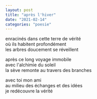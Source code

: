 ```yaml
---
layout: post
title: "après l'hiver"
date: "2021-02-14"
categories: "poesie"
---
```


enracinés dans cette terre de vérité  
où ils habitent profondément  
les arbres doucement se réveillent  

après ce long voyage immobile  
avec l'alchimie du soleil  
la sève remonte au travers des branches  

avec toi mon ami  
au milieu des échanges et des idées  
je redécouvre la vérité  
